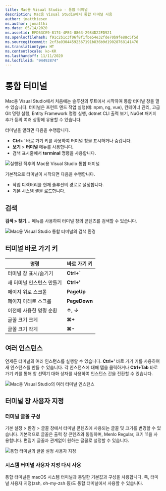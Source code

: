 ```yaml
---
title: Mac용 Visual Studio - 통합 터미널
description: Mac용 Visual Studio에서 통합 터미널 사용
author: jmatthiesen
ms.author: jomatthi
ms.date: 05/14/2020
ms.assetid: EFD53CE9-8174-4FE4-8863-2984D22FD921
ms.openlocfilehash: f91c2b1c3f06f8f1fbe54e32fde70b9fe88c5f5d
ms.sourcegitcommit: 2cf3a03044592367191b836b9d19028768141470
ms.translationtype: HT
ms.contentlocale: ko-KR
ms.lasthandoff: 11/11/2020
ms.locfileid: "94492874"
---
```

# <a name="integrated-terminal"></a>통합 터미널
Mac용 Visual Studio에서 처음에는 솔루션의 루트에서 시작하여 통합 터미널 창을 열 수 있습니다. 터미널은 프런트 엔드 작업 실행(예: npm, ng, vue), 컨테이너 관리, 고급 Git 명령 실행, Entity Framework 명령 실행, dotnet CLI 출력 보기, NuGet 패키지 추가 등의 여러 상황에 유용할 수 있습니다. 

터미널을 열려면 다음을 수행합니다.
- **Ctrl+`** 바로 가기 키를 사용하여 터미널 창을 표시하거나 숨깁니다.
- **보기** \> **터미널** 메뉴를 사용합니다.
- 검색 표시줄에서 **terminal** 명령을 사용합니다.

![*실행된 직후의 Mac용 Visual Studio 통합 터미널*](media/integrated-terminal-intro.png)

기본적으로 터미널이 시작되면 다음을 수행합니다.
- 작업 디렉터리를 현재 솔루션의 경로로 설정합니다.
- 기본 시스템 셸을 로드합니다.

## <a name="search"></a>검색
**검색 > 찾기...** 메뉴를 사용하여 터미널 창의 콘텐츠를 검색할 수 있습니다.

![*Mac용 Visual Studio 통합 터미널의 검색 환경*](media/integrated-terminal-search.png)

## <a name="terminal-keyboard-shortcuts"></a>터미널 바로 가기 키
|명령|바로 가기 키|
|-|-|
|터미널 창 표시/숨기기|**Ctrl+`**|
|새 터미널 인스턴스 만들기|**Ctrl+'**|
|페이지 위로 스크롤|**PageUp**|
|페이지 아래로 스크롤|**PageDown**|
|이전에 사용한 명령 순환|**↑**, **↓**|
|글꼴 크기 크게|**⌘+**|
|글꼴 크기 작게|**⌘-**|

## <a name="multiple-instances"></a>여러 인스턴스
언제든 터미널의 여러 인스턴스를 실행할 수 있습니다. **Ctrl+'** 바로 가기 키를 사용하여 새 인스턴스를 만들 수 있습니다. 각 인스턴스에 대해 탭을 클릭하거나 **Ctrl+Tab** 바로 가기 키를 통해 창 선택기 대화 상자를 사용하여 인스턴스 간을 전환할 수 있습니다.

![*Mac용 Visual Studio의 여러 터미널 인스턴스*](media/integrated-terminal-multiple-instances.png) 

## <a name="customizing-the-terminal-window"></a>터미널 창 사용자 지정
### <a name="configuring-the-terminal-font"></a>터미널 글꼴 구성
기본 설정 > 환경 > 글꼴 창에서 터미널 콘텐츠에 사용되는 글꼴 및 크기를 변경할 수 있습니다. 기본적으로 글꼴은 출력 창 콘텐츠와 동일하며, Menlo Regular, 크기 11을 사용합니다. 편집기 글꼴과 관계없이 원하는 글꼴로 설정할 수 있습니다.

![*통합 터미널의 글꼴 설정 사용자 지정*](media/integrated-terminal-change-font.png)

### <a name="reusing-system-terminal-customizations"></a>시스템 터미널 사용자 지정 다시 사용
통합 터미널은 macOS 시스템 터미널과 동일한 기본값과 구성을 사용합니다. 즉, 터미널 사용자 지정(zsh, oh-my-zsh 등)도 통합 터미널에서 사용할 수 있습니다.
